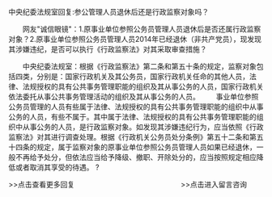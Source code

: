 中央纪委法规室回复:参公管理人员退休后还是行政监察对象吗？










　　网友"诚信眼镜"：1.原事业单位参照公务员管理人员退休后是否还属行政监察对象？2.原事业单位参照公务员管理人员2014年已经退休（非共产党员），现发现其涉嫌违纪，是否可以执行《行政监察法》对其采取审查措施？

　　中央纪委法规室：根据《行政监察法》第二条和第五十条的规定，监察对象包括四类，分别是：国家行政机关及其公务员，国家行政机关任命的其他人员，法律、法规授权的具有公共事务管理职能的组织及其从事公务的人员，国家行政机关依法委托从事公共事务管理活动的组织及其从事公务的人员。
　　事业单位参照公务员管理的人员有些属于法律、法规授权的具有公共事务管理职能的组织中从事公务的人员，有些不属于。其中属于法律、法规授权的具有公共事务管理职能的组织中从事公务的人员，是行政监察对象。如发现其涉嫌违纪行为，应当依照《行政监察法》对其进行调查处理。根据《行政机关公务员处分条例》第五十二条和第五十四条的规定，属于监察对象的原事业单位参照公务员管理人员如果已经退休，一般不再给予处分，但依法应当给予降级、撤职、开除处分的，应当按照规定相应降低或者取消其享受的待遇。
?


\>\>点击查看更多回复　　　　　　　　　　　　　　　\>\>点击进入留言咨询
